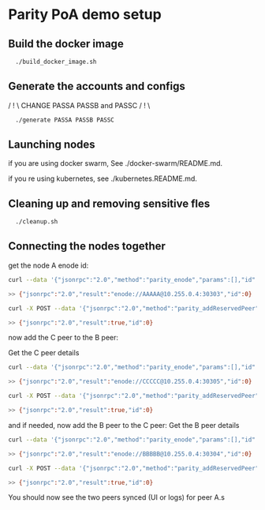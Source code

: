 # Parity PoA demo setup

## Build the docker image

```bash
  ./build_docker_image.sh
```

## Generate the accounts and configs

/ ! \ CHANGE PASSA PASSB and PASSC / ! \

```bash
  ./generate PASSA PASSB PASSC
```

## Launching nodes

if you are using docker swarm, See ./docker-swarm/README.md.

if you re using kubernetes, see ./kubernetes.README.md.

## Cleaning up and removing sensitive fles

```bash
  ./cleanup.sh
```

## Connecting the nodes together

get the node A enode id:

```bash
curl --data '{"jsonrpc":"2.0","method":"parity_enode","params":[],"id":0}' -H "Content-Type: application/json" -X POST 127.0.0.1:8545

>> {"jsonrpc":"2.0","result":"enode://AAAAA@10.255.0.4:30303","id":0}
```

```bash
curl -X POST --data '{"jsonrpc":"2.0","method":"parity_addReservedPeer","params":["enode://AAAAA@poa_A:30303"],"id":0}' -H "Content-Type: application/json" 127.0.0.1:8547

>> {"jsonrpc":"2.0","result":true,"id":0}
```

now add the C peer to the B peer:

Get the C peer details

```bash
curl --data '{"jsonrpc":"2.0","method":"parity_enode","params":[],"id":0}' -H "Content-Type: application/json" -X POST 127.0.0.1:8549

>> {"jsonrpc":"2.0","result":"enode://CCCCC@10.255.0.4:30305","id":0}
```

```bash
curl -X POST --data '{"jsonrpc":"2.0","method":"parity_addReservedPeer","params":["enode://CCCCC@poa_C:30305"],"id":0}' -H "Content-Type: application/json" 127.0.0.1:8547

>> {"jsonrpc":"2.0","result":true,"id":0}
```

and if needed, now add the B peer to the C peer:
Get the B peer details

```bash
curl --data '{"jsonrpc":"2.0","method":"parity_enode","params":[],"id":2}' -H "Content-Type: application/json" -X POST 127.0.0.1:8547

>> {"jsonrpc":"2.0","result":"enode://BBBBB@10.255.0.4:30304","id":0}
```

```bash
curl -X POST --data '{"jsonrpc":"2.0","method":"parity_addReservedPeer","params":["enode://BBBBB@poa_B:30304"],"id":0}' -H "Content-Type: application/json" 127.0.0.1:8549

>> {"jsonrpc":"2.0","result":true,"id":0}
```

You should now see the two peers synced (UI or logs) for peer A.s

